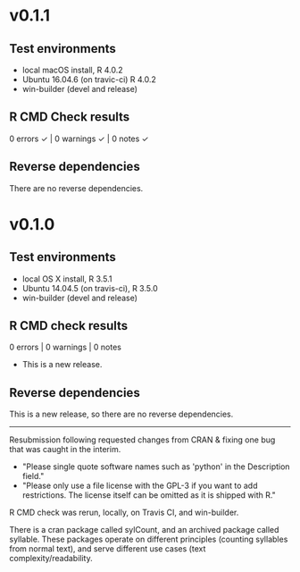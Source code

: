 # v0.1.1
## Test environments
* local macOS install, R 4.0.2
* Ubuntu 16.04.6 (on travic-ci) R 4.0.2
* win-builder (devel and release)

## R CMD Check results

0 errors ✓ | 0 warnings ✓ | 0 notes ✓

## Reverse dependencies

There are no reverse dependencies.




# v0.1.0
## Test environments
* local OS X install, R 3.5.1
* Ubuntu 14.04.5 (on travis-ci), R 3.5.0
* win-builder (devel and release)

## R CMD check results

0 errors | 0 warnings | 0 notes

* This is a new release.

## Reverse dependencies

This is a new release, so there are no reverse dependencies.

---

Resubmission following requested changes from CRAN & fixing one 
bug that was caught in the interim. 
  
* "Please single quote software names such as 'python' in the 
Description field."
* "Please only use a file license with the GPL-3 if you want to add 
restrictions. The license itself can be omitted as it is shipped with R."

R CMD check was rerun, locally, on Travis CI, and win-builder.

There is a cran package called sylCount, and an archived package 
called syllable. These packages operate on different principles
(counting syllables from normal text), and serve different 
use cases (text complexity/readability.
